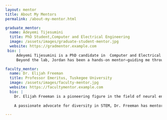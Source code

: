 ```yaml
---
layout: mentor
title: About My Mentors
permalink: /about-my-mentor.html

graduate_mentor:
  name: Adeyemi Tijesumini
  title: PhD Student,Computer and Electrical Engineering
  image: /assets/images/graduate-student-mentor.jpg
  website: https://gradmentor.example.com
 bio: |
     Adeyemi Tijesumini is a PhD candidate in  Computer and Electrical Engineering, focused on  Computer and Electrical Engineering. His research explores how brain-inspired hardware can improve the performance and sustainability of edge AI systems and intelligent devices.
     Beyond the lab, Jordan has been a hands-on mentor—guiding me through research, publishing, and grad school preparation. Her support has been instrumental in helping me grow both technically and professionally, always encouraging thoughtful problem-solving and a deeper understanding of the field.

faculty_mentor:
  name: Dr. Elijah Freeman
  title: Professor Emeritus, Tuskegee University
  image: /assets/images/faculty-mentor.jpg
  website: https://facultymentor.example.com
  bio: |
    Dr. Elijah Freeman is a pioneering figure in the field of neural engineering and robotics. With over four decades of experience in academia and research, his work has focused on developing accessible brain-computer interface systems and exploring how robotics can enhance human capability.
    
    A passionate advocate for diversity in STEM, Dr. Freeman has mentored dozens of underrepresented students and continues to inspire the next generation of researchers and technologists through his leadership and legacy.

---
```

